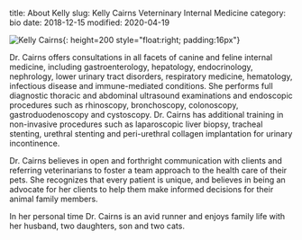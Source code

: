 title: About Kelly
slug: Kelly Cairns Veterninary Internal Medicine
category: bio
date: 2018-12-15
modified: 2020-04-19

![Kelly Cairns]({static}/images/kellycairns.jpg){: height=200 style="float:right; padding:16px"}

Dr. Cairns offers consultations in all facets of canine and feline internal medicine, including gastroenterology, hepatology, endocrinology, nephrology, lower urinary tract disorders, respiratory medicine, hematology, infectious disease and immune-mediated conditions. She performs full diagnostic thoracic and abdominal ultrasound examinations and endoscopic procedures such as rhinoscopy, bronchoscopy, colonoscopy, gastroduodenoscopy and cystoscopy.  Dr. Cairns has additional training in non-invasive procedures such as laparoscopic liver biopsy, tracheal stenting, urethral stenting and peri-urethral collagen implantation for urinary incontinence.  

Dr. Cairns believes in open and forthright communication with clients and referring veterinarians to foster a team approach to the health care of their pets.  She recognizes that every patient is unique, and believes in being an advocate for her clients to help them make informed decisions for their animal family members.

In her personal time Dr. Cairns is an avid runner and enjoys family life with her husband, two daughters, son and two cats.
